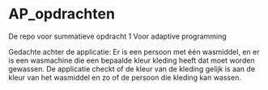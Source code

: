 # AP_opdrachten
De repo voor summatieve opdracht 1 Voor adaptive programming

Gedachte achter de applicatie:
Er is een persoon met één wasmiddel, en er is een wasmachine die een bepaalde kleur kleding heeft dat moet worden gewassen. De applicatie checkt of de kleur van de kleding gelijk is aan de kleur van het wasmiddel en zo of de persoon die kleding kan wassen.   
